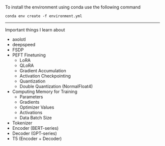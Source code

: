 To install the environment using conda use the following command  
```  
conda env create -f environment.yml  
```
------------------------------------------
Important things I learn about  

- axolotl
- deepspeed
- FSDP
- PEFT Finetuning
	- LoRA
	- QLoRA
	- Gradient Accumulation 
	- Activation Checkpointing  
	- Quantization
	- Double Quantization (NormalFloat4)
- Computing Memory for Training 
	- Parameters
	- Gradients
	- Optimizer Values
	- Activations 
	- Data Batch Size 
- Tokenizer
- Encoder (BERT-series)
- Decoder (GPT-series)
- T5 (Encoder + Decoder)
